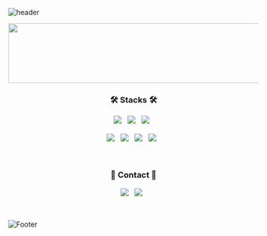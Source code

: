![header](https://capsule-render.vercel.app/api?type=waving&color=F6CEE3&height=250&text=Heonjin6530&fontColor=ffffff&stroke=6E6E6E)

<a href="https://github.com/devxb/gitanimals">
  <img src="https://render.gitanimals.org/lines/hyeonjin6530?pet-id=601472902667653844" contribution-view=false width="1000" height="120"/>
</a>

<h3 align="center"><b> 🛠 Stacks 🛠 </b></h3>
<p align="center">
<img src="https://img.shields.io/badge/Python-3776AB?style=flat&logo=Python&logoColor=white"/> &nbsp;
  <img src="https://img.shields.io/badge/Java-007396?style=flat&logo=Java&logoColor=white"/> &nbsp;
<img src="https://img.shields.io/badge/c++-00599C?style=flat&logo=c%2B%2B&logoColor=white"/></a> &nbsp;
<br /> <br /> 
  <img src="https://img.shields.io/badge/react-61DAFB?style=flat&logo=react&logoColor=white"> &nbsp
<img src="https://img.shields.io/badge/HTML-E34F26?style=flat&logo=html5&logoColor=white"/> &nbsp;
<img src="https://img.shields.io/badge/css-1572B6?style=flat&logo=css3&logoColor=white"> &nbsp
<img src="https://img.shields.io/badge/JavaScript-F7DF1E?style=flat&logo=JavaScript&logoColor=white"/></a> &nbsp; <p/>
<br />

<h3 align="center"><b> 🍥 Contact 🍥 </b></h3>

<p align="center">
  <a href="mailto:jjini6530@kookmin.ac.kr"><img src="https://img.shields.io/badge/Gmail-d14836?style=flat&logo=Gmail&logoColor=white&link=viliketh1s98@naver.com"/></a>&nbsp&nbsp
  <a href="https://www.instagram.com/hyeonjin___e/"><img src="https://img.shields.io/badge/Instagram-E4405F?style=flat&logo=Instagram&logoColor=white&link=https://www.instagram.com/woo0_hooo/"/></a>&nbsp&nbsp
  </p>
<br/>

![Footer](http://capsule-render.vercel.app/api?type=waving&color=F6CEE3&height=200&section=footer)
